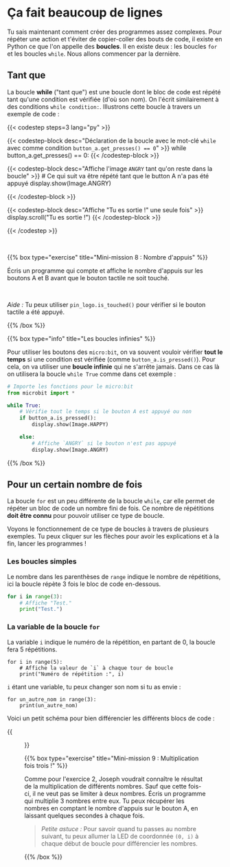 # Ça fait beaucoup de lignes

Tu sais maintenant comment créer des programmes assez complexes. Pour répéter
une action et t'éviter de copier-coller des bouts de code, il existe en Python
ce que l'on appelle des **boucles**. Il en existe deux : les boucles `for` et les
boucles `while`. Nous allons commencer par la dernière.

## Tant que 

La boucle **while** ("tant que") est une boucle dont le bloc de code est répété
tant qu'une condition est vérifiée (d'où son nom). On l'écrit similairement à
des conditions `while condition:`. Illustrons cette boucle à travers un exemple
de code :

{{< codestep steps=3 lang="py" >}}

{{< codestep-block desc="Déclaration de la boucle avec le mot-clé `while` avec comme condition `button_a.get_presses() == 0`" >}}
while button_a.get_presses() == 0:
{{< /codestep-block >}}

{{< codestep-block desc="Affiche l'image `ANGRY` tant qu'on reste dans la boucle" >}}
    # Ce qui suit va être répété tant que le button A n'a pas été appuyé
    display.show(Image.ANGRY)
 
{{< /codestep-block >}}

{{< codestep-block desc="Affiche \"Tu es sortie !\" une seule fois" >}}
display.scroll("Tu es sortie !")
{{< /codestep-block >}}

{{< /codestep >}}

<br>

{{% box type="exercise" title="Mini-mission 8 : Nombre d'appuis" %}}

Écris un programme qui compte et affiche le nombre d'appuis sur les
boutons A et B avant que le bouton tactile ne soit touché.

<br>

_Aide :_ Tu peux utiliser `pin_logo.is_touched()` pour vérifier si le bouton
tactile a été appuyé.

{{% /box %}}

{{% box type="info" title="Les boucles infinies" %}}

Pour utiliser les boutons des `micro:bit`, on va souvent vouloir vérifier **tout
le temps** si une condition est vérifiée (comme `button_a.is_pressed()`). Pour
cela, on va utiliser une **boucle infinie** qui ne s'arrête jamais. Dans ce cas là
on utilisera la boucle `while True` comme dans cet exemple :

```python
# Importe les fonctions pour le micro:bit
from microbit import *

while True:
    # Vérifie tout le temps si le bouton A est appuyé ou non
    if button_a.is_pressed():
        display.show(Image.HAPPY)

    else:
        # Affiche `ANGRY` si le bouton n'est pas appuyé
        display.show(Image.ANGRY)
```

{{% /box %}}

## Pour un certain nombre de fois

La boucle `for` est un peu différente de la boucle `while`, car elle permet de
répéter un bloc de code un nombre fini de fois. Ce nombre de répétitions **doit
être connu** pour pouvoir utiliser ce type de boucle.

Voyons le fonctionnement de ce type de boucles à travers de plusieurs exemples.
Tu peux cliquer sur les flèches pour avoir les explications et à la fin, lancer
les programmes !

### Les boucles simples

Le nombre dans les parenthèses de `range` indique le nombre de répétitions, ici
la boucle répète 3 fois le bloc de code en-dessous.

```python
for i in range(3):
    # Affiche "Test."
    print("Test.")
```

### La variable de la boucle `for`

La variable `i` indique le numéro de la répétition, en partant de 0, la boucle
fera 5 répétitions.

```codepython
for i in range(5):
    # Affiche la valeur de `i` à chaque tour de boucle
    print("Numéro de répétition :", i)
```

`i` étant une variable, tu peux changer son nom si tu as envie :

```codepython
for un_autre_nom in range(3):
    print(un_autre_nom)
```

Voici un petit schéma pour bien différencier les différents blocs de code : 

{{<figure src="resources/images/for_loop.png" >}}

{{% box type="exercise" title="Mini-mission 9 : Multiplication fois trois !" %}}

Comme pour l'exercice 2, Joseph voudrait connaître le résultat de la
multiplication de différents nombres. Sauf que cette fois-ci, il ne veut pas se
limiter à deux nombres. Écris un programme qui multiplie 3 nombres entre eux. Tu
peux récupérer les nombres en comptant le nombre d'appuis sur le bouton A, en
laissant quelques secondes à chaque fois.


> _Petite astuce :_ Pour savoir quand tu passes au nombre suivant, tu peux allumer la LED
> de coordonnée `(0, i)` à chaque début de boucle pour différencier les nombres.

{{% /box %}}
